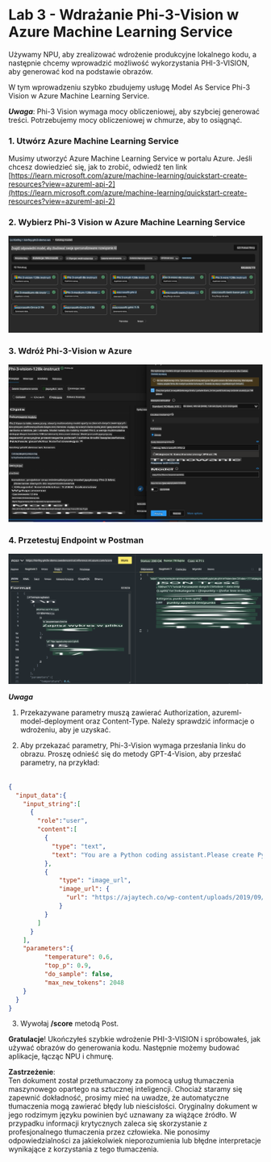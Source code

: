 # **Lab 3 - Wdrażanie Phi-3-Vision w Azure Machine Learning Service**

Używamy NPU, aby zrealizować wdrożenie produkcyjne lokalnego kodu, a następnie chcemy wprowadzić możliwość wykorzystania PHI-3-VISION, aby generować kod na podstawie obrazów.

W tym wprowadzeniu szybko zbudujemy usługę Model As Service Phi-3 Vision w Azure Machine Learning Service.

***Uwaga***: Phi-3 Vision wymaga mocy obliczeniowej, aby szybciej generować treści. Potrzebujemy mocy obliczeniowej w chmurze, aby to osiągnąć.

### **1. Utwórz Azure Machine Learning Service**

Musimy utworzyć Azure Machine Learning Service w portalu Azure. Jeśli chcesz dowiedzieć się, jak to zrobić, odwiedź ten link [https://learn.microsoft.com/azure/machine-learning/quickstart-create-resources?view=azureml-api-2](https://learn.microsoft.com/azure/machine-learning/quickstart-create-resources?view=azureml-api-2)

### **2. Wybierz Phi-3 Vision w Azure Machine Learning Service**

![Katalog](../../../../../../../../../translated_images/vison_catalog.e04e9e5f2b6ff115fff30e793e54e617da07251c7b192e1a68e6b050917f45aa.pl.png)

### **3. Wdróż Phi-3-Vision w Azure**

![Wdrażanie](../../../../../../../../../translated_images/vision_deploy.c0582d08b5d49675c643f3bedc04ae106957304f3cd4702406fa08bea80ba213.pl.png)

### **4. Przetestuj Endpoint w Postman**

![Test](../../../../../../../../../translated_images/vision_test.fb4ff33607077153c7b5dcf37648dc5a9cb550824aeba89963e6b270314fc554.pl.png)

***Uwaga***

1. Przekazywane parametry muszą zawierać Authorization, azureml-model-deployment oraz Content-Type. Należy sprawdzić informacje o wdrożeniu, aby je uzyskać.

2. Aby przekazać parametry, Phi-3-Vision wymaga przesłania linku do obrazu. Proszę odnieść się do metody GPT-4-Vision, aby przesłać parametry, na przykład:

```json

{
  "input_data":{
    "input_string":[
      {
        "role":"user",
        "content":[ 
          {
            "type": "text",
            "text": "You are a Python coding assistant.Please create Python code for image "
          },
          {
              "type": "image_url",
              "image_url": {
                "url": "https://ajaytech.co/wp-content/uploads/2019/09/index.png"
              }
          }
        ]
      }
    ],
    "parameters":{
          "temperature": 0.6,
          "top_p": 0.9,
          "do_sample": false,
          "max_new_tokens": 2048
    }
  }
}

```

3. Wywołaj **/score** metodą Post.

**Gratulacje**! Ukończyłeś szybkie wdrożenie PHI-3-VISION i spróbowałeś, jak używać obrazów do generowania kodu. Następnie możemy budować aplikacje, łącząc NPU i chmurę.

**Zastrzeżenie**:  
Ten dokument został przetłumaczony za pomocą usług tłumaczenia maszynowego opartego na sztucznej inteligencji. Chociaż staramy się zapewnić dokładność, prosimy mieć na uwadze, że automatyczne tłumaczenia mogą zawierać błędy lub nieścisłości. Oryginalny dokument w jego rodzimym języku powinien być uznawany za wiążące źródło. W przypadku informacji krytycznych zaleca się skorzystanie z profesjonalnego tłumaczenia przez człowieka. Nie ponosimy odpowiedzialności za jakiekolwiek nieporozumienia lub błędne interpretacje wynikające z korzystania z tego tłumaczenia.